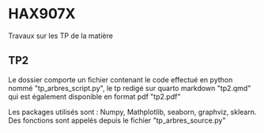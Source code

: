 # HAX907X
Travaux sur les TP de la matière
## TP2 
Le dossier comporte un fichier contenant le code effectué en python nommé "tp_arbres_script.py", le tp redigé sur quarto markdown "tp2.qmd" qui est également disponible en format pdf "tp2.pdf" 

Les packages utilisés sont : Numpy, Mathplotlib, seaborn, graphviz, sklearn. Des fonctions sont appelés depuis le fichier "tp_arbres_source.py"
